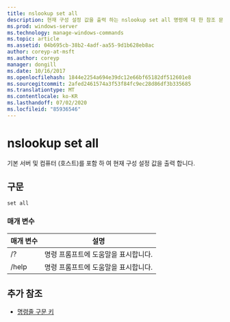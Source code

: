 ```yaml
---
title: nslookup set all
description: 현재 구성 설정 값을 출력 하는 nslookup set all 명령에 대 한 참조 문서입니다.
ms.prod: windows-server
ms.technology: manage-windows-commands
ms.topic: article
ms.assetid: 04b695cb-38b2-4adf-aa55-9d1b628eb8ac
author: coreyp-at-msft
ms.author: coreyp
manager: dongill
ms.date: 10/16/2017
ms.openlocfilehash: 1844e2254a694e39dc12e66bf65182df512601e8
ms.sourcegitcommit: 2afed2461574a3f53f84fc9ec28d86df3b335685
ms.translationtype: MT
ms.contentlocale: ko-KR
ms.lasthandoff: 07/02/2020
ms.locfileid: "85936546"
---
```

# <a name="nslookup-set-all"></a>nslookup set all

기본 서버 및 컴퓨터 (호스트)를 포함 하 여 현재 구성 설정 값을 출력 합니다.

## <a name="syntax"></a>구문

```
set all
```

### <a name="parameters"></a>매개 변수

| 매개 변수 | 설명 |
| --------- | ----------- |
| /? | 명령 프롬프트에 도움말을 표시합니다. |
| /help | 명령 프롬프트에 도움말을 표시합니다. |

## <a name="additional-references"></a>추가 참조

- [명령줄 구문 키](command-line-syntax-key.md)
